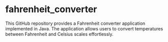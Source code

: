 # fahrenheit_converter
This GitHub repository provides a Fahrenheit converter application implemented in Java. The application allows users to convert temperatures between Fahrenheit and Celsius scales effortlessly.
